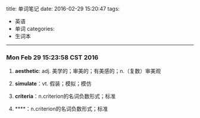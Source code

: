 title: 单词笔记
date: 2016-02-29 15:20:47
tags:
- 英语
- 单词
categories:
- 生词本
---

### Mon Feb 29 15:23:58 CST 2016

1. **aesthetic**: adj. 美学的；审美的；有美感的；n.（复数）审美观

2. **simulate**：vt. 假装；模拟；模仿

3. **criteria**：n.criterion的名词负数形式；标准

4. ****：n.criterion的名词负数形式；标准

